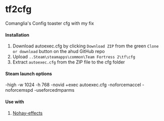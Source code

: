 # tf2cfg
Comanglia's Config toaster cfg with my fix

#### Installation

1. Download autoexec.cfg by clicking `Download ZIP` from the green `Clone or download` button on the ahud GitHub repo
2. Upload  `..Steam\steamapps\common\Team Fortress 2\tf\cfg`
3. Extract `autoexec.cfg` from the ZIP file to the cfg folder 

#### Steam launch options 
-high -w 1024 -h 768  -novid +exec autoexec.cfg -noforcemaccel -noforcemspd -useforcedmparms

#### Use with
1. [Nohay-effects](https://github.com/xJeebsx/Headsfeet)
